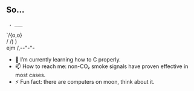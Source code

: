 ## So...
     , ___   
   `\/{o,o}  
    / /)  )  
ejm  /,--"-"-

- 🌱 I’m currently learning how to C properly.
- 📫 How to reach me: non-CO₂ smoke signals have proven effective in most cases.
- ⚡ Fun fact: there are computers on moon, think about it.
